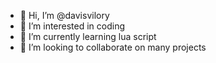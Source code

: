 - 👋 Hi, I’m @davisvilory
- 👀 I’m interested in coding
- 🌱 I’m currently learning lua script
- 💞️ I’m looking to collaborate on many projects

